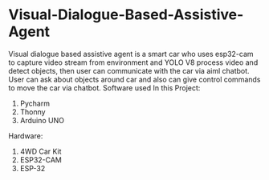 # Visual-Dialogue-Based-Assistive-Agent
Visual dialogue based assistive agent is a smart car who uses esp32-cam to capture video stream from environment
and YOLO V8 process video and detect objects, then user can communicate with the car via aiml chatbot. User can 
ask about objects around car and also can give control commands to move the car via chatbot.
Software used In this Project:
1. Pycharm
2. Thonny
3. Arduino UNO
   
Hardware:
   1. 4WD Car Kit
   2. ESP32-CAM
   3. ESP-32
